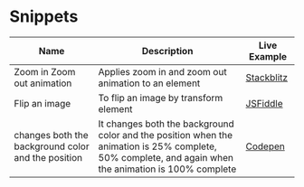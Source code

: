 # Snippets

| Name                       | Description                                          | Live Example                                                                           |
| -------------------------- | ---------------------------------------------------- | -------------------------------------------------------------------------------------- |
| Zoom in Zoom out animation | Applies zoom in and zoom out animation to an element | [Stackblitz](https://stackblitz.com/edit/css-zoomin-zoomout-animation?file=index.html) |
| Flip an image              | To flip an image by transform element                | [JSFiddle](https://jsfiddle.net/roz3t8je/1)                                            |
| changes both the background color and the position | It changes both the background color and the position when the animation is 25% complete, 50% complete, and again when the animation is 100% complete | [Codepen](https://codepen.io/anushri20/pen/GRqRepQ) |
